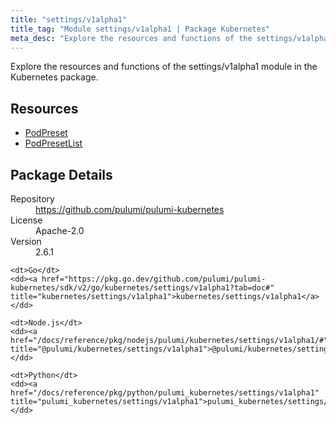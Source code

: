 ```yaml
---
title: "settings/v1alpha1"
title_tag: "Module settings/v1alpha1 | Package Kubernetes"
meta_desc: "Explore the resources and functions of the settings/v1alpha1 module in the Kubernetes package."
---
```


<!-- WARNING: this file was generated by Pulumi Docs Generator. -->
<!-- Do not edit by hand unless you're certain you know what you are doing! -->

Explore the resources and functions of the settings/v1alpha1 module in the Kubernetes package.

<h2 id="resources">Resources</h2>
<ul class="api">
    <li><a href="podpreset" title="PodPreset"><span class="symbol resource"></span>PodPreset</a></li>
    <li><a href="podpresetlist" title="PodPresetList"><span class="symbol resource"></span>PodPresetList</a></li>
</ul>

<h2 id="package-details">Package Details</h2>
<dl class="package-details">
	<dt>Repository</dt>
	<dd><a href="https://github.com/pulumi/pulumi-kubernetes">https://github.com/pulumi/pulumi-kubernetes</a></dd>
	<dt>License</dt>
	<dd>Apache-2.0</dd>
	<dt>Version</dt>
	<dd>2.6.1</dd>
</dl>



<dl class="tabular">

    <dt>Go</dt>
    <dd><a href="https://pkg.go.dev/github.com/pulumi/pulumi-kubernetes/sdk/v2/go/kubernetes/settings/v1alpha1?tab=doc#" title="kubernetes/settings/v1alpha1">kubernetes/settings/v1alpha1</a></dd>

    <dt>Node.js</dt>
    <dd><a href="/docs/reference/pkg/nodejs/pulumi/kubernetes/settings/v1alpha1/#" title="@pulumi/kubernetes/settings/v1alpha1">@pulumi/kubernetes/settings/v1alpha1</a></dd>

    <dt>Python</dt>
    <dd><a href="/docs/reference/pkg/python/pulumi_kubernetes/settings/v1alpha1" title="pulumi_kubernetes/settings/v1alpha1">pulumi_kubernetes/settings/v1alpha1</a></dd>

</dl>

